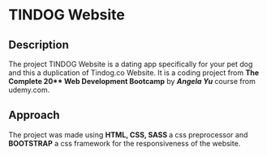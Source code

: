 # TINDOG Website

## Description

The project TINDOG Website is a dating app specifically for your pet dog and this a duplication of Tindog.co Website. It is a coding project from <strong> The Complete 20** Web Development Bootcamp</strong> by <strong><em>Angela Yu</em></strong> course from udemy.com.


## Approach

The project was made using <strong>HTML, CSS, SASS </strong> a css preprocessor and <strong>BOOTSTRAP</strong> a css framework for the responsiveness of the website.
